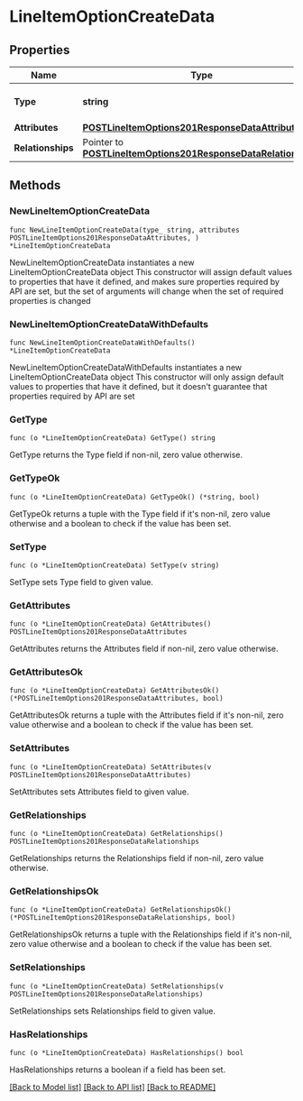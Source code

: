 # LineItemOptionCreateData

## Properties

Name | Type | Description | Notes
------------ | ------------- | ------------- | -------------
**Type** | **string** | The resource&#39;s type | [default to "line_item_options"]
**Attributes** | [**POSTLineItemOptions201ResponseDataAttributes**](POSTLineItemOptions201ResponseDataAttributes.md) |  | 
**Relationships** | Pointer to [**POSTLineItemOptions201ResponseDataRelationships**](POSTLineItemOptions201ResponseDataRelationships.md) |  | [optional] 

## Methods

### NewLineItemOptionCreateData

`func NewLineItemOptionCreateData(type_ string, attributes POSTLineItemOptions201ResponseDataAttributes, ) *LineItemOptionCreateData`

NewLineItemOptionCreateData instantiates a new LineItemOptionCreateData object
This constructor will assign default values to properties that have it defined,
and makes sure properties required by API are set, but the set of arguments
will change when the set of required properties is changed

### NewLineItemOptionCreateDataWithDefaults

`func NewLineItemOptionCreateDataWithDefaults() *LineItemOptionCreateData`

NewLineItemOptionCreateDataWithDefaults instantiates a new LineItemOptionCreateData object
This constructor will only assign default values to properties that have it defined,
but it doesn't guarantee that properties required by API are set

### GetType

`func (o *LineItemOptionCreateData) GetType() string`

GetType returns the Type field if non-nil, zero value otherwise.

### GetTypeOk

`func (o *LineItemOptionCreateData) GetTypeOk() (*string, bool)`

GetTypeOk returns a tuple with the Type field if it's non-nil, zero value otherwise
and a boolean to check if the value has been set.

### SetType

`func (o *LineItemOptionCreateData) SetType(v string)`

SetType sets Type field to given value.


### GetAttributes

`func (o *LineItemOptionCreateData) GetAttributes() POSTLineItemOptions201ResponseDataAttributes`

GetAttributes returns the Attributes field if non-nil, zero value otherwise.

### GetAttributesOk

`func (o *LineItemOptionCreateData) GetAttributesOk() (*POSTLineItemOptions201ResponseDataAttributes, bool)`

GetAttributesOk returns a tuple with the Attributes field if it's non-nil, zero value otherwise
and a boolean to check if the value has been set.

### SetAttributes

`func (o *LineItemOptionCreateData) SetAttributes(v POSTLineItemOptions201ResponseDataAttributes)`

SetAttributes sets Attributes field to given value.


### GetRelationships

`func (o *LineItemOptionCreateData) GetRelationships() POSTLineItemOptions201ResponseDataRelationships`

GetRelationships returns the Relationships field if non-nil, zero value otherwise.

### GetRelationshipsOk

`func (o *LineItemOptionCreateData) GetRelationshipsOk() (*POSTLineItemOptions201ResponseDataRelationships, bool)`

GetRelationshipsOk returns a tuple with the Relationships field if it's non-nil, zero value otherwise
and a boolean to check if the value has been set.

### SetRelationships

`func (o *LineItemOptionCreateData) SetRelationships(v POSTLineItemOptions201ResponseDataRelationships)`

SetRelationships sets Relationships field to given value.

### HasRelationships

`func (o *LineItemOptionCreateData) HasRelationships() bool`

HasRelationships returns a boolean if a field has been set.


[[Back to Model list]](../README.md#documentation-for-models) [[Back to API list]](../README.md#documentation-for-api-endpoints) [[Back to README]](../README.md)


